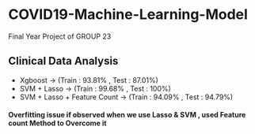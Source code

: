 # COVID19-Machine-Learning-Model
Final Year Project of GROUP 23

## Clinical Data Analysis
* Xgboost -> (Train : 93.81% ,  Test : 87.01%)
* SVM + Lasso ->  (Train : 99.68% ,  Test : 100%)
* SVM + Lasso + Feature Count ->  (Train : 94.09% ,  Test : 94.79%)
#### Overfitting issue if observed when we use Lasso & SVM , used Feature count Method to Overcome it
